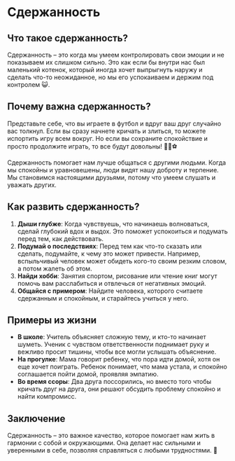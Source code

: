 # Сдержанность

## Что такое сдержанность?

Сдержанность – это когда мы умеем контролировать свои эмоции и не показываем их слишком сильно. Это как если бы внутри нас был маленький котенок, который иногда хочет выпрыгнуть наружу и сделать что-то неожиданное, но мы его успокаиваем и держим под контролем 😺.

## Почему важна сдержанность?

Представьте себе, что вы играете в футбол и вдруг ваш друг случайно вас толкнул. Если вы сразу начнете кричать и злиться, то можете испортить игру всем вокруг. Но если вы сохраните спокойствие и просто продолжите играть, то все будут довольны! 🏃‍♂️⚽

Сдержанность помогает нам лучше общаться с другими людьми. Когда мы спокойны и уравновешены, люди видят нашу доброту и терпение. Мы становимся настоящими друзьями, потому что умеем слушать и уважать других.

## Как развить сдержанность?

1. **Дыши глубже**: Когда чувствуешь, что начинаешь волноваться, сделай глубокий вдох и выдох. Это поможет успокоиться и подумать перед тем, как действовать.
2. **Подумай о последствиях**: Перед тем как что-то сказать или сделать, подумайте, к чему это может привести. Например, вспыльчивый человек может обидеть кого-то своим резким словом, а потом жалеть об этом.
3. **Найди хобби**: Занятия спортом, рисование или чтение книг могут помочь вам расслабиться и отвлечься от негативных эмоций.
4. **Общайся с примером**: Найдите человека, которого считаете сдержанным и спокойным, и старайтесь учиться у него.

## Примеры из жизни

- **В школе**: Учитель объясняет сложную тему, и кто-то начинает шуметь. Ученик с чувством ответственности поднимает руку и вежливо просит тишины, чтобы все могли услышать объяснение.
- **На прогулке**: Мама говорит ребенку, что пора идти домой, хотя он еще хочет поиграть. Ребенок понимает, что мама устала, и спокойно соглашается пойти домой, проявляя эмпатию.
- **Во время ссоры**: Два друга поссорились, но вместо того чтобы кричать друг на друга, они решают обсудить проблему спокойно и найти компромисс.

## Заключение

Сдержанность – это важное качество, которое помогает нам жить в гармонии с собой и окружающими. Она делает нас сильными и уверенными в себе, позволяя справляться с любыми трудностями. 🌟
